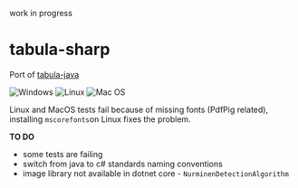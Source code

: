 work in progress

# tabula-sharp
Port of [tabula-java](https://github.com/tabulapdf/tabula-java)

![Windows](https://github.com/BobLd/tabula-sharp/workflows/Windows/badge.svg)
![Linux](https://github.com/BobLd/tabula-sharp/workflows/Linux/badge.svg)
![Mac OS](https://github.com/BobLd/tabula-sharp/workflows/Mac%20OS/badge.svg)

Linux and MacOS tests fail because of missing fonts (PdfPig related), installing `mscorefonts`on Linux fixes the problem.

**TO DO**
- some tests are failing
- switch from java to c# standards naming conventions
- image library not available in dotnet core - `NurminenDetectionAlgorithm`

